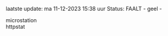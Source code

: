 laatste update: 
ma 11-12-2023 15:38   uur 
Status: FAALT - geel - 
<div class="service Y">microstation</div><div class="service G">httpstat</div>